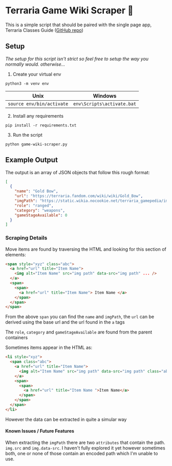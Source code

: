 # Terraria Game Wiki Scraper :rabbit2:

This is a simple script that should be paired with the single page app, Terraria Classes Guide ([GitHub repo](https://github.com/mbgeorge48/terraria_classes))

## Setup

_The setup for this script isn't strict so feel free to setup the way you normally would. otherwise..._

1. Create your virtual env

```
python3 -m venv env
```

| Unix                      | Windows                    |
| ------------------------- | -------------------------- |
| `source env/bin/activate` | `env\Scripts\activate.bat` |

2. Install any requirements

```
pip install -r requirements.txt
```

3. Run the script

```
python game-wiki-scraper.py
```

## Example Output

The output is an array of JSON objects that follow this rough format:

```json
[
  {
    "name": "Gold Bow",
    "url": "https://terraria.fandom.com/wiki/wiki/Gold_Bow",
    "imgPath": "https://static.wikia.nocookie.net/terraria_gamepedia/images/f/ff/Gold_Bow.png",
    "role": "ranged",
    "category": "weapons",
    "gameStageAvailable": 0
  }
]
```

### Scraping Details

Move items are found by traversing the HTML and looking for this section of elements:

```html
<span style="xyz" class="abc">
  <a href="url" title="Item Name">
    <img alt="Item Name" src="img path" data-src="img path" ... />
  </a>
  <span>
    <span>
      <a href="url" title="Item Name"> Item Name </a>
    </span>
  </span>
</span>
```

From the above `span` you can find the `name` and `imgPath`, the `url` can be derived using the base url and the url found in the `a` tags

The `role`, `category` and `gameStageAvailable` are found from the parent containers

Sometimes items appear in the HTML as:

```html
<li style="xyz">
  <span class="abc">
    <a href="url" title="Item Name">
      <img alt="Item Name" src="img path" data-src="img path" class="abc" ... />
    </a>
    <span>
      <span>
        <a href="url" title="Item Name ">Item Name</a>
      </span>
    </span>
  </span>
</li>
```

However the data can be extracted in quite a simular way

#### Known Issues / Future Features

When extracting the `imgPath` there are two `attributes` that contain the path. `img.src` and `img.data-src`. I haven't fully explored it yet however sometimes both, one or none of those contain an encoded path which I'm unable to use.
